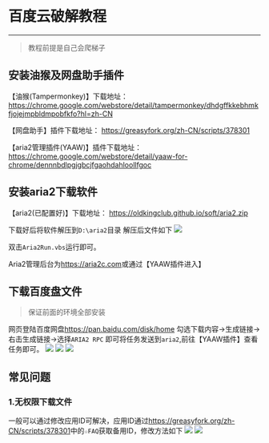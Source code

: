 # 百度云破解教程

---
> 教程前提是自己会爬梯子

## 安装油猴及网盘助手插件

【油猴(Tampermonkey)】下载地址：
<https://chrome.google.com/webstore/detail/tampermonkey/dhdgffkkebhmkfjojejmpbldmpobfkfo?hl=zh-CN>

【网盘助手】插件下载地址：
<https://greasyfork.org/zh-CN/scripts/378301>

【aria2管理插件(YAAW)】插件下载地址：
<https://chrome.google.com/webstore/detail/yaaw-for-chrome/dennnbdlpgjgbcjfgaohdahloollfgoc>

## 安装aria2下载软件

【aria2(已配置好)】下载地址：
<https://oldkingclub.github.io/soft/aria2.zip>

下载好后将软件解压到`D:\aria2`目录
解压后文件如下
![](https://oldkingclub.github.io/public_images/aria2_files.png)

双击`Aria2Run.vbs`运行即可。

Aria2管理后台为<https://aria2c.com>或通过【YAAW插件进入】

## 下载百度盘文件

> 保证前面的环境全部安装

网页登陆百度网盘<https://pan.baidu.com/disk/home>
勾选下载内容->生成链接->右击生成链接->选择`ARIA2 RPC`
即可将任务发送到`aria2`,前往【YAAW插件】查看任务即可。
![](https://oldkingclub.github.io/public_images/aria2_download_baidupan.png)
![](https://oldkingclub.github.io/public_images/aria2_yaaw_start.png)
![](https://oldkingclub.github.io/public_images/aria2_yaaw_status.png)

## 常见问题

### 1.无权限下载文件

一般可以通过修改应用ID可解决，应用ID通过<https://greasyfork.org/zh-CN/scripts/378301>中的`☆FAQ`获取备用ID，修改方法如下
![](https://oldkingclub.github.io/public_images/aria2_baidupan_change_id_1.png)
![](https://oldkingclub.github.io/public_images/aria2_baidupan_change_id_2.png)
